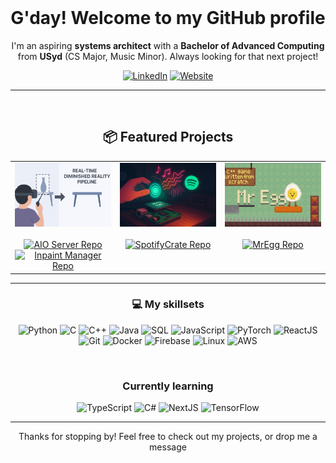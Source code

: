 <br />
<div align="center">
  <h1>G'day! Welcome to my GitHub profile</h1>

  I'm an aspiring **systems architect** with a **Bachelor of Advanced Computing** from **USyd** (CS Major, Music Minor). Always looking for that next project!

  [![LinkedIn](https://img.shields.io/badge/LinkedIn-Christian%20Fane-0A66C2?style=for-the-badge&logo=linkedin)](https://www.linkedin.com/in/christianfane/)
  [![Website](https://img.shields.io/badge/Website-hello.thewoody.one-24292F?style=for-the-badge&logo=firefox-browser)](https://hello.thewoody.one)
</div>

---

<br />

<div align="center">
  <h2> 📦 Featured Projects</h2>
</div>

<table>
  <tr style="border: 0px;">
    <td align="center" valign="top" width="33%" style="border: 0px;">
      <img src="media/Thesis.png" alt="Thesis Banner" width="100%"/><br/><br/>
      <a href="https://github.com/c1h1r1i1s1/AIO_server">
        <img src="https://github-readme-stats.vercel.app/api/pin/?username=c1h1r1i1s1&repo=AIO_server&theme=dark" alt="AIO Server Repo"/>
      </a><br/>
      <a href="https://github.com/c1h1r1i1s1/inpaint_manager">
        <img src="https://github-readme-stats.vercel.app/api/pin/?username=c1h1r1i1s1&repo=inpaint_manager&theme=dark" alt="Inpaint Manager Repo"/>
      </a>
    </td>
    <td align="center" valign="top" width="33%" style="border: 0px;">
      <img src="media/SpotifyCrate.png" alt="SpotifyCrate Banner" width="100%"/><br/><br/>
      <a href="https://github.com/c1h1r1i1s1/SpotifyCrate">
        <img src="https://github-readme-stats.vercel.app/api/pin/?username=c1h1r1i1s1&repo=SpotifyCrate&theme=dark" alt="SpotifyCrate Repo"/>
      </a>
    </td>
    <td align="center" valign="top" width="33%" style="border: 0px;">
      <img src="media/MrEgg.png" alt="MrEgg Banner" width="100%"/><br/><br/>
      <a href="https://github.com/c1h1r1i1s1/MrEgg">
        <img src="https://github-readme-stats.vercel.app/api/pin/?username=c1h1r1i1s1&repo=MrEgg&theme=dark" alt="MrEgg Repo"/>
      </a>
    </td>
  </tr>
</table>

---

<div align="center">
  
  ### 💻 My skillsets
  
  ![Python](https://img.shields.io/badge/Python-3776AB?style=for-the-badge&logo=python&logoColor=white)
  ![C](https://img.shields.io/badge/C-00599C?style=for-the-badge&logo=c&logoColor=white)
  ![C++](https://img.shields.io/badge/C++-00599C?style=for-the-badge&logo=cplusplus&logoColor=white)
  ![Java](https://img.shields.io/badge/Java-007396?style=for-the-badge&logo=java&logoColor=white)
  ![SQL](https://img.shields.io/badge/SQL-4479A1?style=for-the-badge&logo=postgresql&logoColor=white)
  ![JavaScript](https://img.shields.io/badge/JavaScript-F7DF1E?style=for-the-badge&logo=javascript&logoColor=black)
  ![PyTorch](https://img.shields.io/badge/PyTorch-EE4C2C?style=for-the-badge&logo=pytorch&logoColor=white)
  ![ReactJS](https://img.shields.io/badge/React-20232A?style=for-the-badge&logo=react&logoColor=61DAFB)
  ![Git](https://img.shields.io/badge/Git-F05032?style=for-the-badge&logo=git&logoColor=white)
  ![Docker](https://img.shields.io/badge/Docker-2496ED?style=for-the-badge&logo=docker&logoColor=white)
  ![Firebase](https://img.shields.io/badge/Firebase-FFCA28?style=for-the-badge&logo=firebase&logoColor=black)
  ![Linux](https://img.shields.io/badge/Linux-FCC624?style=for-the-badge&logo=linux&logoColor=black)
  ![AWS](https://img.shields.io/badge/AWS-232F3E?style=for-the-badge&logo=amazon-aws&logoColor=white)

  <br />

  ### Currently learning
  
  ![TypeScript](https://img.shields.io/badge/TypeScript-3178C6?style=for-the-badge&logo=typescript&logoColor=white)
  ![C#](https://img.shields.io/badge/C%23-239120?style=for-the-badge&logo=c-sharp&logoColor=white)
  ![NextJS](https://img.shields.io/badge/Next.js-000000?style=for-the-badge&logo=nextdotjs&logoColor=white)
  ![TensorFlow](https://img.shields.io/badge/TensorFlow-FF6F00?style=for-the-badge&logo=tensorflow&logoColor=white)

</div>

---

<div align="center">
  <p>Thanks for stopping by! Feel free to check out my projects, or drop me a message</p>
</div>

